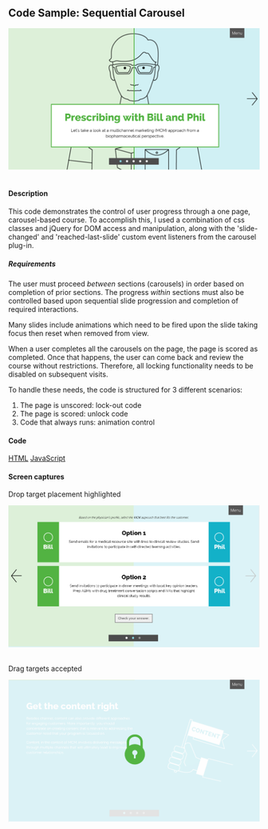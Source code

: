 <h2>Code Sample: Sequential Carousel</h2>

<img src="https://github.com/gubbeleye/code-samples/blob/master/sequential-carousel/captures/Capture.PNG" alt="" />
<br>
<br>
<h4>Description</h4>
<p>This code demonstrates the control of user progress through a one page, carousel-based course. To accomplish this, I used a combination of css classes and jQuery for DOM access and manipulation, along with the 'slide-changed' and 'reached-last-slide' custom event listeners from the carousel plug-in.</p>
<h5>Requirements</h5>
<p>The user must proceed <i>between</i> sections (carousels) in order based on completion of prior sections. The progress <i>within</i> sections must also be controlled based upon sequential slide progression and completion of required interactions.</p>
<p>Many slides include animations which need to be fired upon the slide taking focus then reset when removed from view.</p>
<p>When a user completes all the carousels on the page, the page is scored as completed. Once that happens, the user can come back and review the course without restrictions. Therefore, all locking functionality needs to be disabled on subsequent visits.</p>
<p>To handle these needs, the code is structured for 3 different scenarios:</p>
<ol>
<li>The page is unscored: lock-out code</li>
<li>The page is scored: unlock code</li>
<li>Code that always runs: animation control</li>
</ol>
<h4>Code</h4>
<a href="https://github.com/gubbeleye/code-samples/blob/master/sequential-carousel/markup.html">HTML</a>
<a href="https://github.com/gubbeleye/code-samples/blob/master/sequential-carousel/scripts.js">JavaScript</a>
<h4>Screen captures</h4>
<p>Drop target placement highlighted</p>
<img src="https://github.com/gubbeleye/code-samples/blob/master/sequential-carousel/captures/Capture2.PNG" alt="" />
<br>
<br>
<p>Drag targets accepted</p>
<img src="https://github.com/gubbeleye/code-samples/blob/master/sequential-carousel/captures/Capture3.PNG" alt="" />

